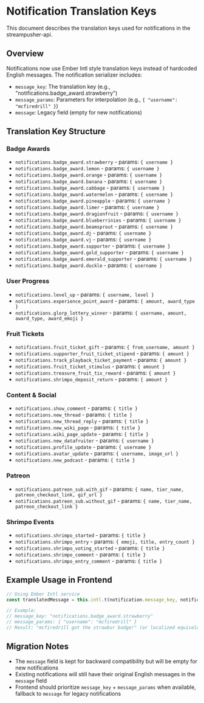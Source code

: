 # Notification Translation Keys

This document describes the translation keys used for notifications in the streampusher-api.

## Overview

Notifications now use Ember Intl style translation keys instead of hardcoded English messages. The notification serializer includes:

- `message_key`: The translation key (e.g., "notifications.badge_award.strawberry")
- `message_params`: Parameters for interpolation (e.g., `{ "username": "mcfiredrill" }`)
- `message`: Legacy field (empty for new notifications)

## Translation Key Structure

### Badge Awards
- `notifications.badge_award.strawberry` - params: `{ username }`
- `notifications.badge_award.lemon` - params: `{ username }`
- `notifications.badge_award.orange` - params: `{ username }`
- `notifications.badge_award.banana` - params: `{ username }`
- `notifications.badge_award.cabbage` - params: `{ username }`
- `notifications.badge_award.watermelon` - params: `{ username }`
- `notifications.badge_award.pineapple` - params: `{ username }`
- `notifications.badge_award.limer` - params: `{ username }`
- `notifications.badge_award.dragionfruit` - params: `{ username }`
- `notifications.badge_award.blueberrinies` - params: `{ username }`
- `notifications.badge_award.beamsprout` - params: `{ username }`
- `notifications.badge_award.dj` - params: `{ username }`
- `notifications.badge_award.vj` - params: `{ username }`
- `notifications.badge_award.supporter` - params: `{ username }`
- `notifications.badge_award.gold_supporter` - params: `{ username }`
- `notifications.badge_award.emerald_supporter` - params: `{ username }`
- `notifications.badge_award.duckle` - params: `{ username }`

### User Progress
- `notifications.level_up` - params: `{ username, level }`
- `notifications.experience_point_award` - params: `{ amount, award_type }`
- `notifications.glorp_lottery_winner` - params: `{ username, amount, award_type, award_emoji }`

### Fruit Tickets
- `notifications.fruit_ticket_gift` - params: `{ from_username, amount }`
- `notifications.supporter_fruit_ticket_stipend` - params: `{ amount }`
- `notifications.track_playback_ticket_payment` - params: `{ amount }`
- `notifications.fruit_ticket_stimulus` - params: `{ amount }`
- `notifications.treasure_fruit_tix_reward` - params: `{ amount }`
- `notifications.shrimpo_deposit_return` - params: `{ amount }`

### Content & Social
- `notifications.show_comment` - params: `{ title }`
- `notifications.new_thread` - params: `{ title }`
- `notifications.new_thread_reply` - params: `{ title }`
- `notifications.new_wiki_page` - params: `{ title }`
- `notifications.wiki_page_update` - params: `{ title }`
- `notifications.new_datafruiter` - params: `{ username }`
- `notifications.profile_update` - params: `{ username }`
- `notifications.avatar_update` - params: `{ username, image_url }`
- `notifications.new_podcast` - params: `{ title }`

### Patreon
- `notifications.patreon_sub.with_gif` - params: `{ name, tier_name, patreon_checkout_link, gif_url }`
- `notifications.patreon_sub.without_gif` - params: `{ name, tier_name, patreon_checkout_link }`

### Shrimpo Events
- `notifications.shrimpo_started` - params: `{ title }`
- `notifications.shrimpo_entry` - params: `{ emoji, title, entry_count }`
- `notifications.shrimpo_voting_started` - params: `{ title }`
- `notifications.shrimpo_comment` - params: `{ title }`
- `notifications.shrimpo_entry_comment` - params: `{ title }`

## Example Usage in Frontend

```javascript
// Using Ember Intl service
const translatedMessage = this.intl.t(notification.message_key, notification.message_params);

// Example:
// message_key: "notifications.badge_award.strawberry"
// message_params: { "username": "mcfiredrill" }
// Result: "mcfiredrill got the strawbur badge!" (or localized equivalent)
```

## Migration Notes

- The `message` field is kept for backward compatibility but will be empty for new notifications
- Existing notifications will still have their original English messages in the `message` field
- Frontend should prioritize `message_key` + `message_params` when available, fallback to `message` for legacy notifications